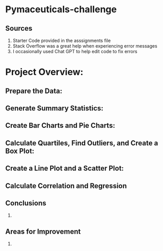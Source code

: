 # Pymaceuticals-challenge

## Sources

1. Starter Code provided in the asssignments file
2. Stack Overflow was a great help when experiencing error messages
3. I occasionally used Chat GPT to help edit code to fix errors

# Project Overview:


## Prepare the Data: 


## Generate Summary Statistics:


## Create Bar Charts and Pie Charts:


## Calculate Quartiles, Find Outliers, and Create a Box Plot:


## Create a Line Plot and a Scatter Plot:

## Calculate Correlation and Regression

## Conclusions
1. 

## Areas for Improvement

1. 
